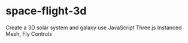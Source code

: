 # space-flight-3d
Create a 3D solar system and galaxy use JavaScript Three.js Instanced Mesh, Fly Controls

